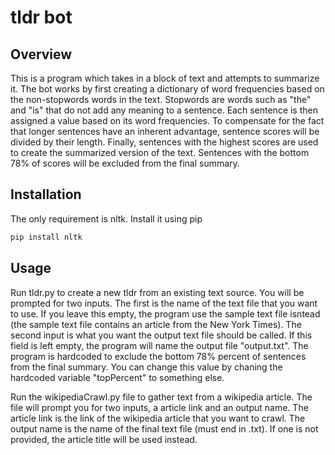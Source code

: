 # tldr bot

## Overview
This is a program which takes in a block of text and attempts to summarize it. The bot works by first creating a dictionary of word frequencies based on the non-stopwords words in the text. Stopwords are words such as "the" and "is" that do not add any meaning to a sentence. Each sentence is then assigned a value based on its word frequencies. To compensate for the fact that longer sentences have an inherent advantage, sentence scores will be divided by their length. Finally, sentences with the highest scores are used to create the summarized version of the text. Sentences with the bottom 78% of scores will be excluded from the final summary.

## Installation

The only requirement is nltk. Install it using pip

```bash
pip install nltk
```

## Usage

Run tldr.py to create a new tldr from an existing text source. You will be prompted for two inputs. The first is the name of the text file that you want to use. If you leave this empty, the program use the sample text file isntead (the sample text file contains an article from the New York Times). The second input is what you want the output text file should be called. If this field is left empty, the program will name the output file "output.txt". The program is hardcoded to exclude the bottom 78% percent of sentences from the final summary. You can change this value by chaning the hardcoded variable "topPercent" to something else.

Run the wikipediaCrawl.py file to gather text from a wikipedia article. The file will prompt you for two inputs, a article link and an output name. The article link is the link of the wikipedia article that you want to crawl. The output name is the name of the final text file (must end in .txt). If one is not provided, the article title will be used instead.

